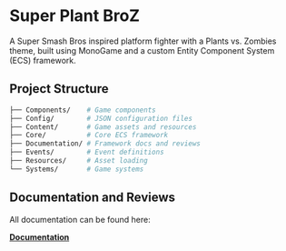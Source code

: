 # Super Plant BroZ

A Super Smash Bros inspired platform fighter with a Plants vs. Zombies theme, built using MonoGame and a custom Entity Component System (ECS) framework.

## Project Structure

```bash
├── Components/    # Game components
├── Config/        # JSON configuration files
├── Content/       # Game assets and resources
├── Core/          # Core ECS framework
├── Documentation/ # Framework docs and reviews
├── Events/        # Event definitions
├── Resources/     # Asset loading
└── Systems/       # Game systems
```

## Documentation and Reviews

All documentation can be found here:

[**Documentation**](https://zehdari.github.io/TeamGame)
